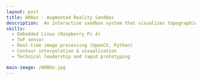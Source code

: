 ```yaml
---
layout: post
title: ARBox - Augmented Reality Sandbox
description:  An interactive sandbox system that visualizes topographic elevation using time-of-flight sensors and real-time image processing. Designed as a learning platform for geography and terrain analysis, ARBox overlays depth-based contour maps onto a sandbox surface using a Raspberry Pi and OpenCV. I led technical development and system integration, selecting the hardware stack and pivoting the architecture to simplify sensor fusion and improve reliability in educational environments.
skills: 
  - Embedded Linux (Raspberry Pi 4)
  - ToF sensor
  - Real-time image processing (OpenCV, Python)
  - Contour interpolation & visualization
  - Technical leadership and rapid prototyping

main-image: /ARBOx.jpg
---
```


